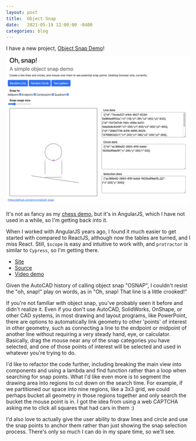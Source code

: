 ```yaml
---
layout: post
title:  Object Snap
date:   2021-05-19 12:00:00 -0400
categories: blog
---
```


I have a new project, [Object Snap Demo](https://stevenvictor.net/snap)!

![Snap](/assets/images/snap.png)

It's not as fancy as my [chess demo](https://stevenvictor.net/chess), but it's
in AngularJS, which I have not used in a while, so I'm getting back into it.

When I worked with AngularJS years ago, I found it much easier to get started with
compared to ReactJS, although now the tables are turned, and I miss React.  Still,
`$scope` is easy and intuitive to work with, and `protractor` is similar to `Cypress`,
so I'm getting there.

* [Site](https://www.stevenvictor.net/snap/)
* [Source](https://github.com/smycynek/oh-snap)
* [Video demo](https://www.youtube.com/watch?v=trJgt92jGdE)

Given the AutoCAD history of calling object snap "OSNAP", I couldn't resist the
"oh, snap!" play on words, as in "Oh, snap!  That line is a little crooked!"

If you're not familiar with object snap, you've probably seen it before and didn't realize it.  Even if you don't use AutoCAD, SolidWorks, OnShape, or other CAD systems, in
most drawing and layout programs, like PowerPoint, there are options to automatically
link geometry to other 'points' of interest in other geometry, such as connecting a line
to the endpoint or midpoint of another line without requiring a very steady hand, eye,
or calculator.  Basically, drag the mouse near any of the snap categories you have selected,
and one of those points of interest will be selected and used in whatever you're trying to do.

I'd like to refactor the code further, including breaking
the main view into components and using a lambda and find function rather than a loop
when searching for snap points.  What I'd like even more is to segment the drawing area
into regions to cut down on the search time.   For example, if we partitioned our space
into nine regions, like a 3x3 grid, we could perhaps bucket all geometry in those regions
together and only search the bucket the mouse point is in.  I got the idea from
using a web CAPTCHA asking me to click all squares that had cars in them :)

I'd also love to actually give the user ability to draw lines and circle and use the snap points to anchor them rather than just showing the snap selection process.  There's only so much I can do in my spare time, so we'll see.
